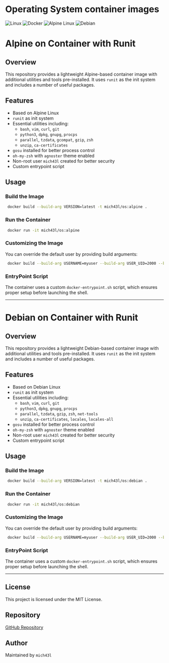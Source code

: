 # Operating System container images
![Linux](https://img.shields.io/badge/Linux-FCC624?style=for-the-badge&logo=linux&logoColor=black)
![Docker](https://img.shields.io/badge/docker-%230db7ed.svg?style=for-the-badge&logo=docker&logoColor=white)
![Alpine Linux](https://img.shields.io/badge/Alpine_Linux-%230D597F.svg?style=for-the-badge&logo=alpine-linux&logoColor=white)
![Debian](https://img.shields.io/badge/Debian-D70A53?style=for-the-badge&logo=debian&logoColor=white)

# Alpine on Container with Runit

## Overview
This repository provides a lightweight Alpine-based container image with additional utilities and tools pre-installed. It uses `runit` as the init system and includes a number of useful packages.

## Features
- Based on Alpine Linux
- `runit` as init system
- Essential utilities including:
  - `bash`, `vim`, `curl`, `git`
  - `python3`, `dpkg`, `gnupg`, `procps`
  - `parallel`, `tzdata`, `gcompat`, `gzip`, `zsh`
  - `unzip`, `ca-certificates`
- `gosu` installed for better process control
- `oh-my-zsh` with `agnoster` theme enabled
- Non-root user `mich43l` created for better security
- Custom entrypoint script

## Usage
### Build the Image
```sh
 docker build --build-arg VERSION=latest -t mich43l/os:alpine .
```

### Run the Container
```sh
 docker run -it mich43l/os:alpine
```

### Customizing the Image
You can override the default user by providing build arguments:
```sh
 docker build --build-arg USERNAME=myuser --build-arg USER_UID=2000 --build-arg USER_GID=2000 -t myimage .
```

### EntryPoint Script
The container uses a custom `docker-entrypoint.sh` script, which ensures proper setup before launching the shell.

---

# Debian on Container with Runit

## Overview
This repository provides a lightweight Debian-based container image with additional utilities and tools pre-installed. It uses `runit` as the init system and includes a number of useful packages.

## Features
- Based on Debian Linux
- `runit` as init system
- Essential utilities including:
  - `bash`, `vim`, `curl`, `git`
  - `python3`, `dpkg`, `gnupg`, `procps`
  - `parallel`, `tzdata`, `gzip`, `zsh`, `net-tools`
  - `unzip`, `ca-certificates`, `locales`, `locales-all`
- `gosu` installed for better process control
- `oh-my-zsh` with `agnoster` theme enabled
- Non-root user `mich43l` created for better security
- Custom entrypoint script

## Usage
### Build the Image
```sh
 docker build --build-arg VERSION=latest -t mich43l/os:debian .
```

### Run the Container
```sh
 docker run -it mich43l/os:debian
```

### Customizing the Image
You can override the default user by providing build arguments:
```sh
 docker build --build-arg USERNAME=myuser --build-arg USER_UID=2000 --build-arg USER_GID=2000 -t myimage .
```

### EntryPoint Script
The container uses a custom `docker-entrypoint.sh` script, which ensures proper setup before launching the shell.

---

## License
This project is licensed under the MIT License.

## Repository
[GitHub Repository](https://github.com/mach1el/docker-library)

## Author
Maintained by `mich43l`